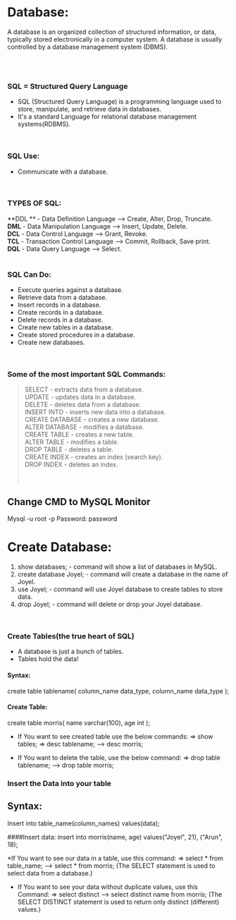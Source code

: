 # Database:
A database is an organized collection of structured information, or data, typically stored electronically in a computer system. A database is usually controlled by a database management system (DBMS).<br/>

<br/><br/>

### SQL = Structured Query Language
* SQL (Structured Query Language) is a programming language used to store, manipulate, and retrieve data in databases.<br/>
* It's a standard Language for relational database management systems(RDBMS).<br/>
<br/>

### SQL Use: 
* Communicate with a database.<br/>
<br/>

### TYPES OF SQL:
**DDL **  - Data Definition Language      --> Create, Alter, Drop, Truncate.<br/>
**DML**   - Data Manipulation Language    --> Insert, Update, Delete.<br/>
**DCL**   - Data Control Language         --> Grant, Revoke.<br/>
**TCL**   - Transaction Control Language  --> Commit, Rollback, Save print.<br/>
**DQL**   - Data Query Language           --> Select.<br/>
<br/>

### SQL Can Do:
- Execute queries against a database.<br/>
- Retrieve data from a database.<br/>
- Insert records in a database.<br/>
- Create records in a database.<br/>
- Delete records in a database.<br/>
- Create new tables in a database.<br/>
- Create stored procedures in a database.<br/>
- Create new databases.<br/>
<br/>

### Some of the most important SQL Commands:
> SELECT            - extracts data from a database.<br/>
> UPDATE            - updates data in a database.<br/>
> DELETE            - deletes data from a database.<br/>
> INSERT INTO       - inserts new data into a database.<br/>
> CREATE DATABASE   - creates a new database.<br/>
> ALTER DATABASE    - modifies a database.<br/>
> CREATE TABLE      - creates a new table.<br/>
> ALTER TABLE       - modifies a table.<br/>
> DROP TABLE        - deletes a table.<br/>
> CREATE INDEX      - creates an index (search key).<br/>
> DROP INDEX        - deletes an index.<br/>
<br/><br/>

## Change CMD to MySQL Monitor
Mysql -u root -p
Password: password

# Create Database:
1) show databases;         - command will show a list of databases in MySQL.<br/>
2) create database Joyel;  - command will create a database in the name of Joyel.<br/>
3) use Joyel;              - command will use Joyel database to create tables to store data.<br/>
4) drop Joyel;             - command will delete or drop your Joyel database.<br/>
<br/>

### Create Tables(the true heart of SQL)
* A database is just a bunch of tables.<br/>
* Tables hold the data!<br/>

#### Syntax:
create table tablename(
 column_name data_type,
 column_name data_type
);

#### Create Table:
create table morris(
   name varchar(100),
   age int
);

* If You want to see created table use the below commands:
=> show tables;
=> desc tablename; --> desc morris;

* If You want to delete the table, use the below command:
=> drop table tablename; --> drop table morris;


### Insert the Data into your table
Syntax:
---------
Insert into table_name(column_names)
values(data);

####Insert data:
insert into morris(name, age)
values("Joyel", 21),
             ("Arun", 18);

*If You want to see our data in a table, use this command:
=> select * from table_name; --> select * from morris;
     (The SELECT statement is used to select data from a database.)

* If You want to see your data without duplicate values, use this Command:
=> select distinct --> select distinct name from morris;
       (The SELECT DISTINCT statement is used to return only distinct (different) values.)
